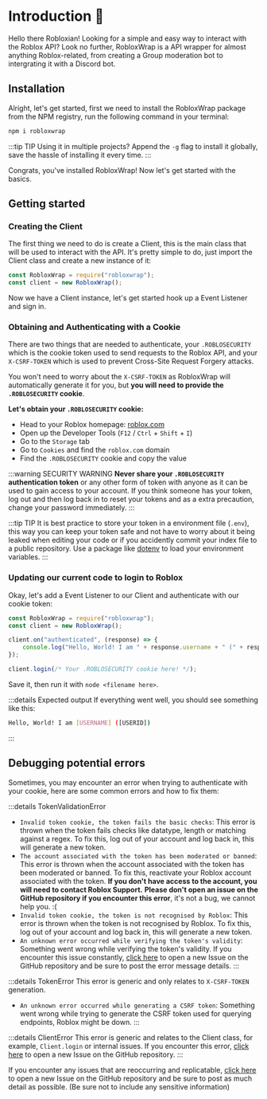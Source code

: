 # Introduction 👋

Hello there Robloxian! Looking for a simple and easy way to interact with the Roblox API? Look no further, RobloxWrap is a API wrapper for almost anything Roblox-related, from creating a Group moderation bot to intergrating it with a Discord bot.

## Installation

Alright, let's get started, first we need to install the RobloxWrap package from the NPM registry, run the following command in your terminal:

```bash
npm i robloxwrap
```

:::tip TIP
Using it in multiple projects? Append the `-g` flag to install it globally, save the hassle of installing it every time.
:::

Congrats, you've installed RobloxWrap! Now let's get started with the basics.

## Getting started

### Creating the Client

The first thing we need to do is create a Client, this is the main class that will be used to interact with the API. It's pretty simple to do, just import the Client class and create a new instance of it:

```javascript
const RobloxWrap = require("robloxwrap");
const client = new RobloxWrap();
```

Now we have a Client instance, let's get started hook up a Event Listener and sign in.

### Obtaining and Authenticating with a Cookie

There are two things that are needed to authenticate, your `.ROBLOSECURITY` which is the cookie token used to send requests to the Roblox API, and your `X-CSRF-TOKEN` which is used to prevent Cross-Site Request Forgery attacks.

You won't need to worry about the `X-CSRF-TOKEN` as RobloxWrap will automatically generate it for you, but **you will need to provide the `.ROBLOSECURITY` cookie**.

**Let's obtain your `.ROBLOSECURITY` cookie:**

- Head to your Roblox homepage: [roblox.com](https://roblox.com)
- Open up the Developer Tools (`F12` / `Ctrl` + `Shift` + `I`)
- Go to the `Storage` tab
- Go to `Cookies` and find the `roblox.com` domain
- Find the `.ROBLOSECURITY` cookie and copy the value

:::warning SECURITY WARNING
**Never share your `.ROBLOSECURITY` authentication token** or any other form of token with anyone as it can be used to gain access to your account. If you think someone has your token, log out and then log back in to reset your tokens and as a extra precaution, change your password immediately.
:::

:::tip TIP
It is best practice to store your token in a environment file (`.env`), this way you can keep your token safe and not have to worry about it being leaked when editing your code or if you accidently commit your index file to a public repository. Use a package like [dotenv](https://npmjs.com/package/dotenv) to load your environment variables.
:::

### Updating our current code to login to Roblox

Okay, let's add a Event Listener to our Client and authenticate with our cookie token:

```javascript
const RobloxWrap = require("robloxwrap");
const client = new RobloxWrap();

client.on("authenticated", (response) => {
	console.log("Hello, World! I am " + response.username + " (" + response.userId + ")");
});

client.login(/* Your .ROBLOSECURITY cookie here! */);
```

Save it, then run it with `node <filename here>`.

:::details Expected output
If everything went well, you should see something like this:

```bash
Hello, World! I am [USERNAME] ([USERID])
```
:::

## Debugging potential errors

Sometimes, you may encounter an error when trying to authenticate with your cookie, here are some common errors and how to fix them: 

:::details TokenValidationError
- `Invalid token cookie, the token fails the basic checks`: This error is thrown when the token fails checks like datatype, length or matching against a regex. To fix this, log out of your account and log back in, this will generate a new token.
- `The account associated with the token has been moderated or banned`: This error is thrown when the account associated with the token has been moderated or banned. To fix this, reactivate your Roblox account associated with the token.
**If you don't have access to the account, you will need to contact Roblox Support.**
**Please don't open an issue on the GitHub repository if you encounter this error**, it's not a bug, we cannot help you. :(
- `Invalid token cookie, the token is not recognised by Roblox`: This error is thrown when the token is not recognised by Roblox. To fix this, log out of your account and log back in, this will generate a new token.
- `An unknown error occurred while verifying the token's validity`: Something went wrong while verifying the token's validity. If you encounter this issue constantly, [click here](https://github.com/WaviestBalloon/RobloxWrap/issues/new) to open a new Issue on the GitHub repository and be sure to post the error message details.
:::

:::details TokenError
This error is generic and only relates to `X-CSRF-TOKEN` generation.
- `An unknown error occurred while generating a CSRF token`: Something went wrong while trying to generate the CSRF token used for querying endpoints, Roblox might be down.
:::

:::details ClientError
This error is generic and relates to the Client class, for example, `Client.login` or internal issues. If you encounter this error, [click here](https://github.com/WaviestBalloon/RobloxWrap/issues/new) to open a new Issue on the GitHub repository.
:::

If you encounter any issues that are reoccurring and replicatable, [click here](https://github.com/WaviestBalloon/RobloxWrap/issues/new) to open a new Issue on the GitHub repository and be sure to post as much detail as possible. (Be sure not to include any sensitive information)
